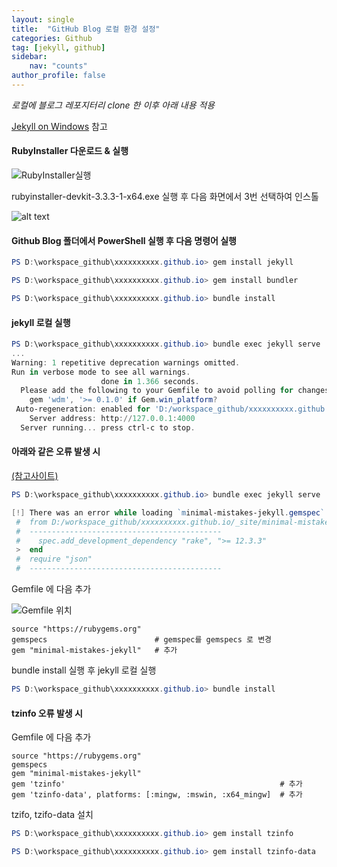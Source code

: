 ```yaml
---
layout: single
title:  "GitHub Blog 로컬 환경 설정"
categories: Github
tag: [jekyll, github]
sidebar:
    nav: "counts"
author_profile: false
---
```


*로컬에 블로그 레포지터리 clone 한 이후 아래 내용 적용*

[Jekyll on Windows](https://jekyllrb.com/docs/installation/windows/) 참고

#### RubyInstaller 다운로드 & 실행

![RubyInstaller실행](/images/2024-06-24-GitHub%20Blog%20로컬%20환경%20설정/image.png)

rubyinstaller-devkit-3.3.3-1-x64.exe 실행 후 다음 화면에서 3번 선택하여 인스톨

![alt text](/images/2024-06-24-GitHub%20Blog%20로컬%20환경%20설정/image-1.png)

#### Github Blog 폴더에서 PowerShell 실행 후 다음 명령어 실행

```powershell
PS D:\workspace_github\xxxxxxxxxx.github.io> gem install jekyll

PS D:\workspace_github\xxxxxxxxxx.github.io> gem install bundler

PS D:\workspace_github\xxxxxxxxxx.github.io> bundle install

```

#### jekyll 로컬 실행

```powershell
PS D:\workspace_github\xxxxxxxxxx.github.io> bundle exec jekyll serve
...
Warning: 1 repetitive deprecation warnings omitted.
Run in verbose mode to see all warnings.
                    done in 1.366 seconds.
  Please add the following to your Gemfile to avoid polling for changes:
    gem 'wdm', '>= 0.1.0' if Gem.win_platform?
 Auto-regeneration: enabled for 'D:/workspace_github/xxxxxxxxxx.github.io'
    Server address: http://127.0.0.1:4000
  Server running... press ctrl-c to stop.
```

#### 아래와 같은 오류 발생 시 
[(참고사이트)](https://www.inflearn.com/questions/1273121/bundle-exec-jekyll-serve-%EC%9E%AC%EC%8B%A4%ED%96%89%EC%8B%9C-%EC%98%A4%EB%A5%98%EA%B0%80-%EB%B0%9C%EC%83%9D%ED%95%A9%EB%8B%88%EB%8B%A4?commentId=341719)
```powershell
PS D:\workspace_github\xxxxxxxxxx.github.io> bundle exec jekyll serve

[!] There was an error while loading `minimal-mistakes-jekyll.gemspec`: No such file or directory @ rb_sysopen - package.json. Bundler cannot continue.
 #  from D:/workspace_github/xxxxxxxxxx.github.io/_site/minimal-mistakes-jekyll.gemspec:3
 #  -------------------------------------------
 #    spec.add_development_dependency "rake", ">= 12.3.3"
 >  end
 #  require "json"
 #  -------------------------------------------

```

Gemfile 에 다음 추가

![Gemfile 위치](/images/2024-06-24-GitHub%20Blog%20로컬%20환경%20설정/image-2.png)


```
source "https://rubygems.org"
gemspecs                        # gemspec를 gemspecs 로 변경
gem "minimal-mistakes-jekyll"   # 추가
```

bundle install 실행 후 jekyll 로컬 실행
```powershell
PS D:\workspace_github\xxxxxxxxxx.github.io> bundle install
```

#### tzinfo 오류 발생 시

Gemfile 에 다음 추가

```
source "https://rubygems.org"
gemspecs                        
gem "minimal-mistakes-jekyll"   
gem 'tzinfo'                                                # 추가
gem 'tzinfo-data', platforms: [:mingw, :mswin, :x64_mingw]  # 추가
```

tzifo, tzifo-data 설치

```powershell
PS D:\workspace_github\xxxxxxxxxx.github.io> gem install tzinfo

PS D:\workspace_github\xxxxxxxxxx.github.io> gem install tzinfo-data
```
